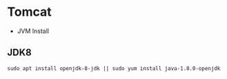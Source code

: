 # Tomcat

- JVM Install

## JDK8

~~~
sudo apt install openjdk-8-jdk || sudo yum install java-1.8.0-openjdk
~~~

